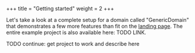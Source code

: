 +++
title = "Getting started"
weight = 2
+++

Let's take a look at a complete setup for a domain called "GenericDomain" that demonstrates a few more features than fit on the [landing page](index.html#glimpse-of-a-simple-use-case). The entire example project is also available here: TODO LINK.


TODO continue: get project to work and describe here


